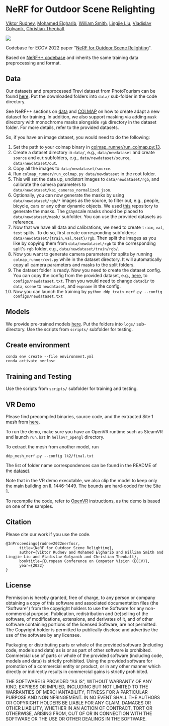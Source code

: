 # NeRF for Outdoor Scene Relighting
[Viktor Rudnev](https://twitter.com/realr00tman), [Mohamed Elgharib](https://people.mpi-inf.mpg.de/~elgharib/), [William Smith](https://www-users.cs.york.ac.uk/wsmith/), [Lingjie Liu](https://lingjie0206.github.io/), [Vladislav Golyanik](https://people.mpi-inf.mpg.de/~golyanik/), [Christian Theobalt](https://www.mpi-inf.mpg.de/~theobalt/)

![](demo/NeRFOSR2.gif)

Codebase for ECCV 2022 paper "[NeRF for Outdoor Scene Relighting](https://4dqv.mpi-inf.mpg.de/NeRF-OSR/)".

Based on [NeRF++ codebase](https://github.com/Kai-46/nerfplusplus) and inherits the same training data preprocessing and format.

## Data

Our datasets and preprocessed Trevi dataset from PhotoTourism can be found [here](https://nextcloud.mpi-klsb.mpg.de/index.php/s/mGXYKpD8raQ8nMk). Put the downloaded folders into `data/` sub-folder in the code directory.

See NeRF++ sections on [data](https://github.com/Kai-46/nerfplusplus#data) and [COLMAP](https://github.com/Kai-46/nerfplusplus#generate-camera-parameters-intrinsics-and-poses-with-colmap-sfm) on how to create adapt a new dataset for training. In addition, we also support masking via adding `mask` directory with monochrome masks alongside `rgb` directory in the dataset folder. For more details, refer to the provided datasets.


So, if you have an image dataset, you would need to do the following:
1. Set the path to your colmap binary in [colmap_runner/run_colmap.py:13](https://github.com/r00tman/NeRF-OSR/blob/main/colmap_runner/run_colmap.py#L13).
2. Create a dataset directory in `data/`, e.g., `data/newdataset` and create `source` and `out` subfolders, e.g., `data/newdataset/source`, `data/newdataset/out`.
3. Copy all the images to `data/newdataset/source`.
4. Run `colmap_runner/run_colmap.py data/newdataset` in the root folder.
5. This will set the data up, undistort images to `data/newdataset/rgb`, and calibrate the camera parameters to `data/newdataset/kai_cameras_normalized.json`.
6. Optionally, you can now generate the masks by using `data/newdataset/rgb/*` images as the source, to filter out, e.g., people, bicycle, cars or any other dynamic objects. We used [this](https://github.com/NVIDIA/semantic-segmentation) repository to generate the masks. The grayscale masks should be placed to `data/newdataset/mask/` subfolder. You can use the provided datasets as reference. 
7. Now that we have all data and calibrations, we need to create `train`, `val`, `test` splits. To do so, first create corresponding subfolders: `data/newdataset/{train,val,test}/rgb`. Then split the images as you like by copying them from `data/newdataset/rgb` to the corresponding split's `rgb` folder, e.g., `data/newdataset/train/rgb/`.
8. Now you want to generate camera parameters for splits by running `colmap_runner/cvt.py` while in the dataset directory. It will automatically copy all camera parameters and masks to the split folders. 
9. The dataset folder is ready. Now you need to create the dataset config. You can copy the config from the provided dataset, e.g., [here](https://github.com/r00tman/NeRF-OSR/blob/main/configs/europa/final.txt), to `configs/newdataset.txt`. Then you would need to change `datadir` to `data`, `scene` to `newdataset`, and `expname` in the config.
10. Now you can launch the training by `python ddp_train_nerf.py --config configs/newdataset.txt`

## Models

We provide pre-trained models [here](https://nextcloud.mpi-klsb.mpg.de/index.php/s/mGXYKpD8raQ8nMk). Put the folders into `logs/` sub-directory. Use the scripts from `scripts/` subfolder for testing.

## Create environment

```
conda env create --file environment.yml
conda activate nerfosr
```

## Training and Testing

Use the scripts from `scripts/` subfolder for training and testing.

## VR Demo

Please find precompiled binaries, source code, and the extracted Site 1 mesh from [here](https://nextcloud.mpi-klsb.mpg.de/index.php/s/mGXYKpD8raQ8nMk).

To run the demo, make sure you have an OpenVR runtime such as SteamVR and launch `run.bat` in `hellovr_opengl` directory.

To extract the mesh from another model, run

```
ddp_mesh_nerf.py --config lk2/final.txt
```

The list of folder name correspondences can be found in the README of the [dataset](https://nextcloud.mpi-klsb.mpg.de/index.php/s/mGXYKpD8raQ8nMk).

Note that in the VR demo executable, we also clip the model to keep only the main building on ll. 1446-1449. The bounds are hard-coded for the Site 1.

To recompile the code, refer to [OpenVR](https://github.com/ValveSoftware/openvr) instructions, as the demo is based on one of the samples.

## Citation

Please cite our work if you use the code.

```
@InProceedings{rudnev2022nerfosr,
      title={NeRF for Outdoor Scene Relighting},
      author={Viktor Rudnev and Mohamed Elgharib and William Smith and Lingjie Liu and Vladislav Golyanik and Christian Theobalt},
      booktitle={European Conference on Computer Vision (ECCV)},
      year={2022}
}
```

## License

Permission is hereby granted, free of charge, to any person or company obtaining a copy of this software and associated documentation files (the "Software") from the copyright holders to use the Software for any non-commercial purpose. Publication, redistribution and (re)selling of the software, of modifications, extensions, and derivates of it, and of other software containing portions of the licensed Software, are not permitted. The Copyright holder is permitted to publically disclose and advertise the use of the software by any licensee.

Packaging or distributing parts or whole of the provided software (including code, models and data) as is or as part of other software is prohibited. Commercial use of parts or whole of the provided software (including code, models and data) is strictly prohibited. Using the provided software for promotion of a commercial entity or product, or in any other manner which directly or indirectly results in commercial gains is strictly prohibited.

THE SOFTWARE IS PROVIDED "AS IS", WITHOUT WARRANTY OF ANY KIND, EXPRESS OR IMPLIED, INCLUDING BUT NOT LIMITED TO THE WARRANTIES OF MERCHANTABILITY, FITNESS FOR A PARTICULAR PURPOSE AND NONINFRINGEMENT. IN NO EVENT SHALL THE AUTHORS OR COPYRIGHT HOLDERS BE LIABLE FOR ANY CLAIM, DAMAGES OR OTHER LIABILITY, WHETHER IN AN ACTION OF CONTRACT, TORT OR OTHERWISE, ARISING FROM, OUT OF OR IN CONNECTION WITH THE SOFTWARE OR THE USE OR OTHER DEALINGS IN THE SOFTWARE.

